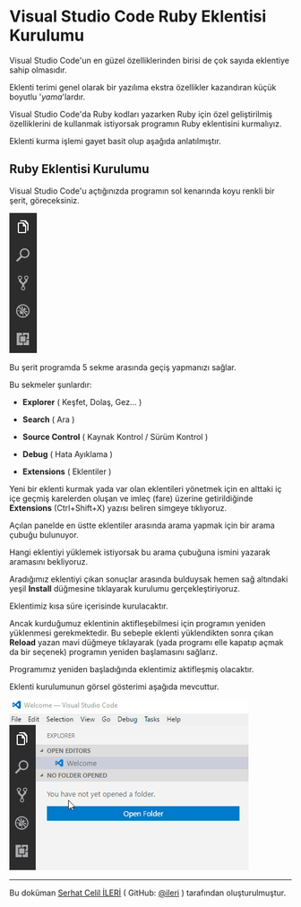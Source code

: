 # Visual Studio Code Ruby Eklentisi Kurulumu

Visual Studio Code'un en güzel özelliklerinden birisi de çok sayıda
eklentiye sahip olmasıdır.

Eklenti terimi genel olarak bir yazılıma ekstra özellikler kazandıran
küçük boyutlu '*yama*'lardır.

Visual Studio Code'da Ruby kodları yazarken Ruby için özel geliştirilmiş
özelliklerini de kullanmak istiyorsak programın Ruby eklentisini kurmalıyız.

Eklenti kurma işlemi gayet basit olup aşağıda anlatılmıştır.

## Ruby Eklentisi Kurulumu

Visual Studio Code'u açtığınızda programın sol kenarında koyu renkli bir şerit,
göreceksiniz.

![Visual Studio Sol Şerit](./images/003_Visual_Studio_Ruby_Eklentisi_Kurulumu/sol_serit.png)

Bu şerit programda 5 sekme arasında geçiş yapmanızı sağlar.

Bu sekmeler şunlardır:

+ **Explorer** ( Keşfet, Dolaş, Gez... )

+ **Search** ( Ara )

+ **Source Control** ( Kaynak Kontrol / Sürüm Kontrol )

+ **Debug** ( Hata Ayıklama )

+ **Extensions** ( Eklentiler )

Yeni bir eklenti kurmak yada var olan eklentileri yönetmek için en alttaki 
iç içe geçmiş karelerden oluşan ve imleç (fare) üzerine getirildiğinde 
**Extensions** (Ctrl+Shift+X) yazısı beliren simgeye tıklıyoruz.

Açılan panelde en üstte eklentiler arasında arama yapmak için bir arama çubuğu
bulunuyor.

Hangi eklentiyi yüklemek istiyorsak bu arama çubuğuna ismini yazarak aramasını
bekliyoruz.

Aradığımız eklentiyi çıkan sonuçlar arasında bulduysak hemen sağ altındaki
yeşil **Install** düğmesine tıklayarak kurulumu gerçekleştiriyoruz.

Eklentimiz kısa süre içerisinde kurulacaktır.

Ancak kurduğumuz eklentinin aktifleşebilmesi için programın yeniden yüklenmesi
gerekmektedir. Bu sebeple eklenti yüklendikten sonra çıkan **Reload** yazan
mavi düğmeye tıklayarak (yada programı elle kapatıp açmak da bir seçenek)
programın yeniden başlamasını sağlarız.

Programımız yeniden başladığında eklentimiz aktifleşmiş olacaktır.

Eklenti kurulumunun görsel gösterimi aşağıda mevcuttur.

![Visual Studio Sol Şerit](./images/003_Visual_Studio_Ruby_Eklentisi_Kurulumu/eklenti_kurulum.gif)

-----

Bu doküman [Serhat Celil İLERİ](http://serhatcileri.com) ( GitHub: [@ileri](https://github.com/ileri) ) tarafından oluşturulmuştur.